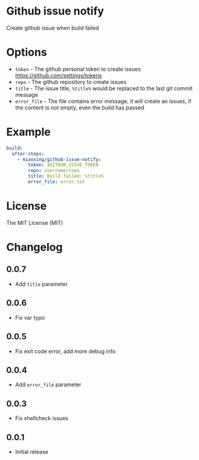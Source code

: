 # Github issue notify

Create github issue when build failed

# Options

- `token` - The github personal token to create issues https://github.com/settings/tokens
- `repo` - The github repository to create issues
- `title` - The issue title, `%title%` would be replaced to the last git commit message
- `error_file` - The file contains error message, it will create an issues, if the content is not empty, even the build has passed

# Example

```yaml
build:
  after-steps:
    - miaoxing/github-issue-notify:
        token: $GITHUB_ISSUE_TOKEN
        repo: username/repo
        title: Build failed: %title%
        error_file: error.txt
```

# License

The MIT License (MIT)

# Changelog

## 0.0.7

- Add `title` parameter

## 0.0.6

- Fix var typo

## 0.0.5

- Fix exit code error, add more debug info

## 0.0.4

- Add `error_file` parameter

## 0.0.3

- Fix shellcheck issues

## 0.0.1

- Initial release